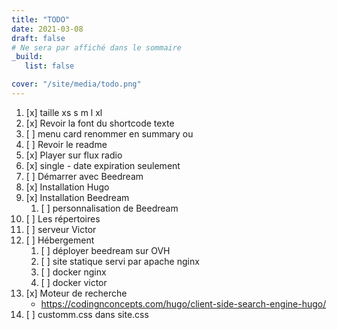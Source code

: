 ```yaml
---
title: "TODO"
date: 2021-03-08
draft: false
# Ne sera par affiché dans le sommaire
_build:
   list: false

cover: "/site/media/todo.png"
---
```

1. [x] taille xs s m l xl
1. [x] Revoir la font du shortcode texte
1. [ ] menu card renommer en summary ou
1. [ ] Revoir le readme
1. [x] Player sur flux radio
1. [x] single - date expiration seulement
1. [ ] Démarrer avec Beedream
1. [x] Installation Hugo
1. [x] Installation Beedream
   1. [ ] personnalisation de Beedream
1. [ ] Les répertoires
1. [ ] serveur Victor
1. [ ] Hébergement
   1. [ ] déployer beedream sur OVH
   1. [ ] site statique servi par apache nginx
   1. [ ] docker nginx
   1. [ ] docker victor
1. [x] Moteur de recherche  
   - https://codingnconcepts.com/hugo/client-side-search-engine-hugo/
1. [ ] customm.css dans site.css

<!--more-->


